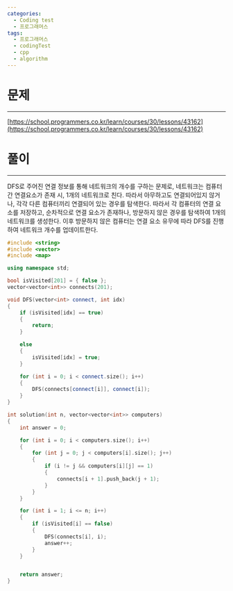 ```yaml
---
categories:
  - Coding test
  - 프로그래머스
tags:
  - 프로그래머스
  - codingTest
  - cpp
  - algorithm
---
```

# 문제
___

[https://school.programmers.co.kr/learn/courses/30/lessons/43162](https://school.programmers.co.kr/learn/courses/30/lessons/43162)

# 풀이
___

DFS로 주어진 연결 정보를 통해 네트워크의 개수를 구하는 문제로, 네트워크는 컴퓨터간 연결요소가 존재 시, 1개의 네트워크로 친다. 따라서 아무하고도 연결되어있지 않거나, 각각 다른 컴퓨터끼리 연결되어 있는 경우를 탐색한다. 따라서 각 컴퓨터의 연결 요소를 저장하고, 순차적으로 연결 요소가 존재하나, 방문하지 않은 경우를 탐색하여 1개의 네트워크를 생성한다. 이후 방문하지 않은 컴퓨터는 연결 요소 유무에 따라 DFS를 진행하여 네트워크 개수를 업데이트한다.

```c++
#include <string>
#include <vector>
#include <map>

using namespace std;

bool isVisited[201] = { false };
vector<vector<int>> connects(201);

void DFS(vector<int> connect, int idx)
{
    if (isVisited[idx] == true)
    {
        return;
    }

    else
    {
        isVisited[idx] = true;
    }

    for (int i = 0; i < connect.size(); i++)
    {
        DFS(connects[connect[i]], connect[i]);
    }
}

int solution(int n, vector<vector<int>> computers)
{
    int answer = 0;

    for (int i = 0; i < computers.size(); i++)
    {
        for (int j = 0; j < computers[i].size(); j++)
        {
            if (i != j && computers[i][j] == 1)
            {
                connects[i + 1].push_back(j + 1);
            }
        }
    }

    for (int i = 1; i <= n; i++)
    {
        if (isVisited[i] == false)
        {
            DFS(connects[i], i);
            answer++;
        }
    }


    return answer;
}

```